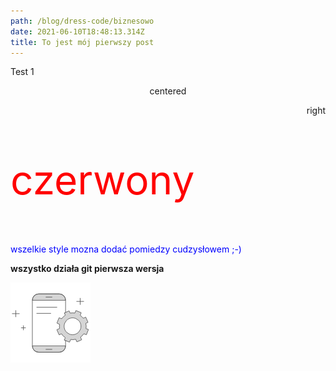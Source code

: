 ```yaml
---
path: /blog/dress-code/biznesowo
date: 2021-06-10T18:48:13.314Z
title: To jest mój pierwszy post
---
```

Test 1

<p align='center'>centered</p>

<p align='right'>right</p>

<p style='color: red;font-size: 4rem'>czerwony</p>

<p style='color: blue'>wszelkie style mozna dodać pomiedzy cudzysłowem ;-)</p>

**wszystko działa git pierwsza wersja**

![](../static/assets/zdjecie.png)